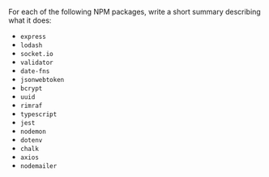 For each of the following NPM packages, write a short summary describing what it does:

* `express`
* `lodash`
* `socket.io`
* `validator`
* `date-fns`
* `jsonwebtoken`
* `bcrypt`
* `uuid`
* `rimraf`
* `typescript`
* `jest`
* `nodemon`
* `dotenv`
* `chalk`
* `axios`
* `nodemailer`
